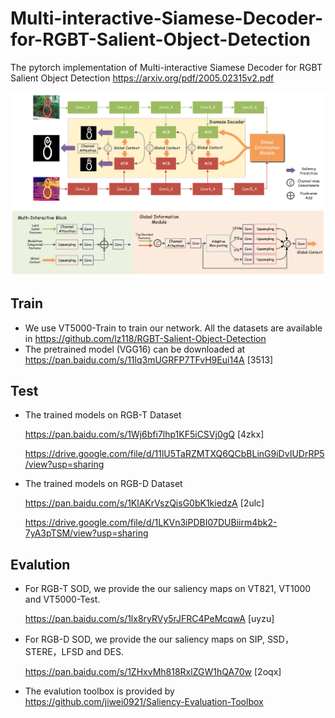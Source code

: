 # Multi-interactive-Siamese-Decoder-for-RGBT-Salient-Object-Detection

The pytorch implementation of Multi-interactive Siamese Decoder for RGBT Salient Object Detection
https://arxiv.org/pdf/2005.02315v2.pdf

![framework](./fig/framework.png)

## Train

- We use VT5000-Train to train our network. All the datasets are available in https://github.com/lz118/RGBT-Salient-Object-Detection
- The pretrained  model (VGG16) can be downloaded at https://pan.baidu.com/s/11lq3mUGRFP7TFvH9Eui14A [3513]


## Test

- The trained models on RGB-T Dataset 

  https://pan.baidu.com/s/1Wj6bfi7lhp1KF5iCSVj0gQ [4zkx]
  
  https://drive.google.com/file/d/11lU5TaRZMTXQ6QCbBLinG9iDvIUDrRP5/view?usp=sharing

- The trained models on RGB-D Dataset 

  https://pan.baidu.com/s/1KlAKrVszQisG0bK1kiedzA [2ulc]
  
  https://drive.google.com/file/d/1LKVn3iPDBI07DUBiirm4bk2-7yA3pTSM/view?usp=sharing

## Evalution

- For RGB-T SOD, we provide the our saliency maps on VT821, VT1000 and VT5000-Test. 

  https://pan.baidu.com/s/1lx8ryRVy5rJFRC4PeMcqwA  [uyzu] 

- For RGB-D SOD, we provide the our saliency maps on SIP, SSD，STERE，LFSD and DES. 

  https://pan.baidu.com/s/1ZHxvMh818RxlZGW1hQA70w  [2oqx]

- The evalution toolbox is provided by https://github.com/jiwei0921/Saliency-Evaluation-Toolbox

